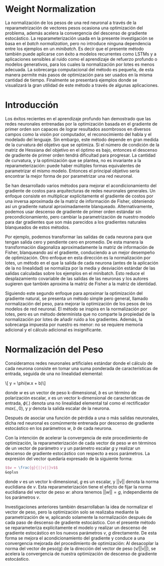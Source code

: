 <!-- For styles with static names... -->
<link href="{{ "/assets/css/style.css" | relative_url }}" rel="stylesheet">


# Weight Normalization

La normalización de los pesos de una red neuronal a través de la reparametrización de vectores pesos ocasiona una optimización del problema, además acelera la convergencia del descenso de gradiente estocástico. La reparameterización usada en la presente investigación se basa en el *batch normalization*, pero no introduce ninguna dependencia entre los ejemplos en un *minibatch*. Es decir que el presente método también puede aplicarse con éxito a modelos recurrentes como LSTMs y a aplicaciones sensibles al ruido como el aprendizaje de refuerzo profundo o modelos generativos, para los cuales la normalización por lotes es menos adecuada. La sobrecarga computacional del método es pequeña, de esta manera permite más pasos de optimización para ser usados en la misma cantidad de tiempo. Finalmente se presentará ejemplos donde se visualizará la  gran utilidad de este método a través de algunas aplicaciones.

# Introducción

Los éxitos recientes en el aprendizaje profundo han demostrado que las redes neuronales entrenadas por la optimización basada en el gradiente de primer orden son capaces de lograr resultados asombrosos en diversos campos como la visión por computador, el reconocimiento del habla y el modelado del lenguaje. Sin embargo, este método depende en gran medida de la curvatura del objetivo que se optimiza. Si el número de condición de la matriz de Hessiana del objetivo en el óptimo es bajo, entonces el descenso de gradiente de primer orden tendrá dificultad para progresar. La cantidad de curvatura, y la optimización que se plantea, no es invariante a la reparameterización: puede haber múltiples formas equivalentes de parametrizar el mismo modelo. Entonces el principal objetivo sería encontrar la mejor forma de por parametrizar una red neuronal.

Se han desarrollado varios métodos para mejorar el acondicionamiento del gradiente de costos para arquitecturas de redes neuronales generales. Un enfoque consiste en multiplicar explícitamente el gradiente de costos por una inversa aproximada de la matriz de información de Fisher, obteniendo así un gradiente natural aproximadamente blanqueado. Alternativamente, podemos usar descenso de gradiente de primer orden estándar sin precondicionamiento, pero cambiar la parametrización de nuestro modelo para dar gradientes que son más parecidos a los gradientes naturales blanqueados de estos métodos.

Por ejemplo, podemos transformar las salidas de cada neurona para que tengan salida cero y pendiente cero en promedio. De esta manera la transformación diagonaliza aproximadamente la matriz de información de Fisher, blanqueando así el gradiente, conduciendo a un mejor desempeño de optimización. Otro enfoque en esta dirección es la normalización por lotes, un método en el que la salida de cada neurona (antes de la aplicación de la no linealidad) se normaliza por la media y desviación estándar de las salidas calculadas sobre los ejemplos en el minibatch. Esto reduce el desplazamiento covariable de las salidas de las neuronas y los autores sugieren que también aproxima la matriz de Fisher a la matriz de identidad.

Siguiendo este segundo enfoque para aproximar la optimización del gradiente natural, se presenta un método simple pero general, llamado normalización del peso, para mejorar la optimización de los pesos de los modelos de red neuronal. El método se inspira en la normalización por lotes, pero es un método determinista que no comparte la propiedad de la normalización por lotes de añadir ruido a los gradientes. Además, la sobrecarga impuesta por nuestro es menor: no se requiere memoria adicional y el cálculo adicional es insignificante.


# Normalización del Peso

Consideramos redes neuronales artificiales estándar donde el cálculo de cada neurona consiste en tomar una suma ponderada de características de entrada, seguida de una no linealidad elemental:

\\[ y = \phi(w.x + b)\\]


donde $w$ es un vector de peso k-dimensional, $b$ es un término de polarización escalar, $x$ es un vector k-dimensional de características de entrada, $\phi(.)$ denota una no linealidad elemental tal como el rectificador $max(., 0)$, y $y$ denota la salida escalar de la neurona.

Después de asociar una función de pérdida a una o más salidas neuronales, dicha red neuronal es comúnmente entrenada por descenso de gradiente estocástico en los parámetros $w$, $b$ de cada neurona.

Con la intención de acelerar la convergencia de este procedimiento de optimización, la reparameterización de cada vector de peso $w$ en términos de un vector de parámetro $v$ y un parámetro escalar $g$ y realizar un descenso de gradiente estocástico con respecto a esos parámetros. La expresión del vector quedaría expresado de la siguiente forma:

```Latex
$$w = \frac{g}{||v||}v$$
&oplus
```

donde $v$ es un vector k-dimensional, $g$ es un escalar, y $||v||$ denota la norma euclidiana de $v$. Esta reparameterización tiene el efecto de fijar la norma euclidiana del vector de peso $w$: ahora tenemos $||w|| = g$, independiente de los parámetros $v$.

Investigaciones anteriores también desarrollaban la idea de normalizar el vector de peso, pero la optimización solo se realizaba mediante la parametrización de w, aplicando solamente la normalización después de cada paso de descenso de gradiente estocástico. Con el presente método se reparameteriza explícitamente el modelo y realizar un descenso de gradiente estocástico en los nuevos parámetros $v$, $g$ directamente. De esta forma se mejora el acondicionamiento del gradiente y conduce a una convergencia mejorada del procedimiento de optimización: Al desacoplar la norma del vector de peso(g) de la dirección del vector de peso (v/||v||), se acelera la convergencia de nuestra optimización de descenso de gradiente estocástico.
